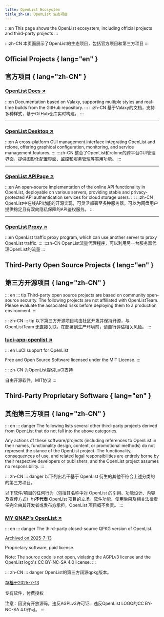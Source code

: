 ```yaml
---
title: OpenList Ecosystem
title_zh-CH: OpenList 生态项目
---
```


:::en
This page shows the OpenList ecosystem, including official projects and third-party projects
:::

:::zh-CN
本页面展示了OpenList的生态项目，包括官方项目和第三方项目
:::

## Official Projects { lang="en" }

## 官方项目 { lang="zh-CN" }

### [OpenList Docs ↗](./ecosystem/offical_docs)

:::en
Documentation based on Valaxy, supporting multiple styles and real-time builds from the GitHub repository.
:::
:::zh-CN
基于Valaxy的文档，支持多种样式，基于GitHub仓库实时构建。
:::

---

### [OpenList Desktop ↗](./ecosystem/offical_desktop)

:::en
A cross-platform GUI management interface integrating OpenList and rclone, offering graphical configuration, monitoring, and service management features.
:::
:::zh-CN
整合了OpenList和rclone的跨平台GUI管理界面，提供图形化配置界面、监控和服务管理等实用功能。
:::

---

### [OpenList APIPage ↗](./ecosystem/offical_APIpage)

:::en
An open-source implementation of the online API functionality in OpenList, deployable on various servers, providing stable and privacy-protected API authentication services for cloud storage users.
:::
:::zh-CN
OpenList中在线API功能的开源实现，可灵活部署至多种服务器，可以为网盘用户提供稳定且有双向隐私保障的API鉴权服务。
:::

---

### [OpenList Proxy ↗](./ecosystem/offical_proxy)

:::en
OpenList traffic proxy program, which can use another server to proxy OpenList traffic.
:::
:::zh-CN
OpenList流量代理程序，可以利用另一台服务器代理OpenList的流量
:::

## Third-Party Open Source Projects { lang="en" }

## 第三方开源项目 { lang="zh-CN" }

::: en
::: tip
Third-party open source projects are based on community open-source security. The following projects are not affiliated with OpenListTeam. Please evaluate the associated risks before deploying them to a production environment.
:::

::: zh-CN
::: tip
以下第三方开源项目均由社区开发并保持开源，与 OpenListTeam 无直接关联。在部署到生产环境前，请自行评估相关风险。
:::

### [luci-app-openlist ↗](https://github.com/sbwml/luci-app-openlist)

::: en
LuCI support for OpenList

Free and Open Source Software licensed under the MIT License.
:::

::: zh-CN
为OpenList提供LuCI支持

自由开源软件，MIT协议
:::

## Third-Party Proprietary Software { lang="en" }

## 其他第三方项目 { lang="zh-CN" }

::: en
::: danger
The following lists several other third-party projects derived from OpenList that do not fall into the above categories.

Any actions of these software/projects (including references to OpenList in their names, functionality design, content, or promotional methods) do not represent the stance of the OpenList project. The functionality, consequences of use, and related legal responsibilities are entirely borne by their respective developers or publishers, and the OpenList project assumes no responsibility.
:::

::: zh-CN
::: danger
以下列出若干基于 OpenList 衍生的其他不符合上述分类的的第三方项目。

以下软件/项目的任何行为（包括其名称中对 OpenList 的引用、功能设计、内容及宣传方式）均**不代表** OpenList 项目的立场。软件功能、使用后果及相关法律责任完全由其开发者或发布方承担，OpenList 项目概不负责。
:::

### [MY QNAP's OpenList ↗](https://www.myqnap.org/product/openlist/)
::: en
::: danger
The third-party closed-source QPKG version of OpenList.

[Archived on 2025-7-13](https://web.archive.org/web/20250713005135/https://www.myqnap.org/product/openlist/)

Proprietary software, paid license.

Note: The source code is not open, violating the AGPLv3 license and the OpenList logo's CC BY-NC-SA 4.0 license.
:::

::: zh-CN
::: danger
OpenList的第三方闭源qpkg版本。

[存档于2025-7-13](https://web.archive.org/web/20250713005135/https://www.myqnap.org/product/openlist/)

专有软件，付费授权

注意：因没有开放源码，违反AGPLv3许可证、违反OpenList LOGO的CC BY-NC-SA 4.0许可。
:::


